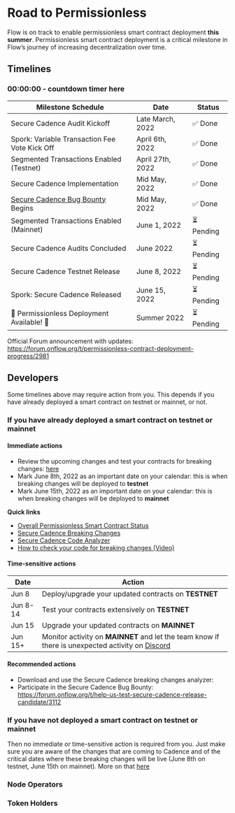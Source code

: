 # Road to Permissionless

Flow is on track to enable permissionless smart contract deployment **this summer**. Permissionless smart contract deployment is a critical milestone in Flow’s journey of increasing decentralization over time. 

## Timelines

### 00:00:00 - countdown timer here

| Milestone Schedule                                     | Date             | Status                           |
|--------------------------------------------------------|------------------|----------------------------------|
| Secure Cadence Audit Kickoff                           | Late March, 2022 | :white_check_mark: Done          |
| Spork: Variable Transaction Fee Vote Kick Off          | April 6th, 2022  | :white_check_mark: Done          |
| Segmented Transactions Enabled (Testnet)               | April 27th, 2022 | :white_check_mark: Done          |
| Secure Cadence Implementation                          | Mid May, 2022    | :white_check_mark: Done          |
| [Secure Cadence Bug Bounty](https://forum.onflow.org/t/help-us-test-secure-cadence-release-candidate/3112) Begins                       | Mid May, 2022    | :white_check_mark: Done          |
| Segmented Transactions Enabled (Mainnet)               | June 1, 2022     | :hourglass_flowing_sand: Pending |
| Secure Cadence Audits Concluded                        | June 2022        | :hourglass_flowing_sand: Pending |
| Secure Cadence Testnet Release                         | June 8, 2022     | :hourglass_flowing_sand: Pending |
| Spork: Secure Cadence Released                         | June 15, 2022    | :hourglass_flowing_sand: Pending |
| :rocket: Permissionless Deployment Available! :rocket: | Summer 2022      | :hourglass_flowing_sand: Pending |

Official Forum announcement with updates: https://forum.onflow.org/t/permissionless-contract-deployment-progress/2981

## Developers

Some timelines above may require action from you. This depends if you have already deployed a smart contract on testnet or mainnet, or not. 

### If you have already deployed a smart contract on testnet or mainnet

#### Immediate actions 
- Review the upcoming changes and test your contracts for breaking changes: [here](https://forum.onflow.org/t/breaking-changes-coming-with-secure-cadence-release/3052)
- Mark June 8th, 2022 as an important date on your calendar: this is when breaking changes will be deployed to **testnet**
- Mark June 15th, 2022 as an important date on your calendar: this is when breaking changes will be deployed to **mainnet**

**Quick links**
- [Overall Permissionless Smart Contract Status](https://forum.onflow.org/t/permissionless-contract-deployment-progress/2981)
- [Secure Cadence Breaking Changes](https://forum.onflow.org/t/breaking-changes-coming-with-secure-cadence-release/3052)
- [Secure Cadence Code Analyzer](https://forum.onflow.org/t/secure-cadence-breaking-changes-analyzer/3059)
- [How to check your code for breaking changes (Video)](https://youtu.be/58poY8ZiHoo)

#### Time-sensitive actions

| Date     | Action                                                                                                                      |
|----------|-----------------------------------------------------------------------------------------------------------------------------|
| Jun 8    | Deploy/upgrade your updated contracts on **TESTNET**                                                                        |
| Jun 8-14 | Test your contracts extensively on **TESTNET**                                                                              |
| Jun 15   | Upgrade your updated contracts on **MAINNET**                                                                               |
| Jun 15+  | Monitor activity on **MAINNET** and let the team know if there is unexpected activity on [Discord](https://discord.gg/flow) |

#### Recommended actions

- Download and use the Secure Cadence breaking changes analyzer: 
- Participate in the Secure Cadence Bug Bounty: https://forum.onflow.org/t/help-us-test-secure-cadence-release-candidate/3112


### If you have not deployed a smart contract on testnet or mainnet

Then no immediate or time-sensitive action is required from you. Just make sure you are aware of the changes that are coming to Cadence and of the critical dates where these breaking changes will be live (June 8th on testnet, June 15th on mainnet). More on that [here](https://forum.onflow.org/t/breaking-changes-coming-with-secure-cadence-release/3052)





### Node Operators

### 

### Token Holders




